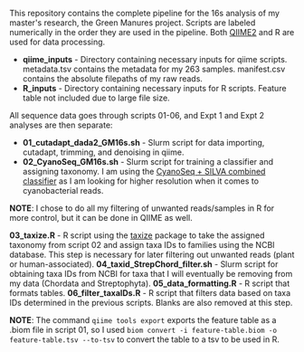This repository contains the complete pipeline for the 16s analysis of my master's research, the Green Manures project. Scripts are labeled numerically in the order they are used in the pipeline. Both [QIIME2](https://docs.qiime2.org/2024.10/tutorials/qiime2-for-experienced-microbiome-researchers/) and R are used for data processing. 

* **qiime_inputs** - Directory containing necessary inputs for qiime scripts. metadata.tsv contains the metadata for my 263 samples. manifest.csv contains the absolute filepaths of my raw reads. 
* **R_inputs** - Directory containing necessary inputs for R scripts. Feature table not included due to large file size.

All sequence data goes through scripts 01-06, and Expt 1 and Expt 2 analyses are then separate:
* **01_cutadapt_dada2_GM16s.sh** - Slurm script for data importing, cutadapt, trimming, and denoising in qiime.
* **02_CyanoSeq_GM16s.sh** - Slurm script for training a classifier and assigning taxonomy. I am using the [CyanoSeq + SILVA combined classifier](https://zenodo.org/records/13910424) as I am looking for higher resolution when it comes to cyanobacterial reads.
  
**NOTE**: I chose to do all my filtering of unwanted reads/samples in R for more control, but it can be done in QIIME as well.
  
**03_taxize.R**  - R script using the [taxize](https://github.com/ropensci/taxize) package to take the assigned taxonomy from script 02 and assign taxa IDs to families using the NCBI database. This step is necessary for later filtering out unwanted reads (plant or human-associated). 
**04_taxid_StrepChord_filter.sh** - Slurm script for obtaining taxa IDs from NCBI for taxa that I will eventually be removing from my data (Chordata and Streptophyta).
**05_data_formatting.R** - R script that formats tables.
**06_filter_taxaIDs.R** - R script that filters data based on taxa IDs determined in the previous scripts. Blanks are also removed at this step.

**NOTE**: The command `qiime tools export` exports the feature table as a .biom file in script 01, so I used `biom convert -i feature-table.biom -o feature-table.tsv --to-tsv` to convert the table to a tsv to be used in R.

